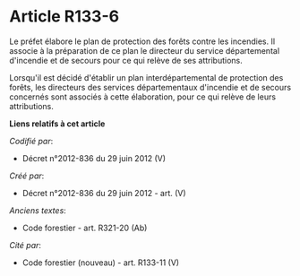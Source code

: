 # Article R133-6

Le préfet élabore le plan de protection des forêts contre les incendies. Il associe à la préparation de ce plan le directeur
du service départemental d'incendie et de secours pour ce qui relève de ses attributions.

Lorsqu'il est décidé d'établir un plan interdépartemental de protection des forêts, les directeurs des services
départementaux d'incendie et de secours concernés sont associés à cette élaboration, pour ce qui relève de leurs
attributions.

**Liens relatifs à cet article**

_Codifié par_:

  - Décret n°2012-836 du 29 juin 2012 (V)

_Créé par_:

  - Décret n°2012-836 du 29 juin 2012 - art. (V)

_Anciens textes_:

  - Code forestier - art. R321-20 (Ab)

_Cité par_:

  - Code forestier (nouveau) - art. R133-11 (V)
